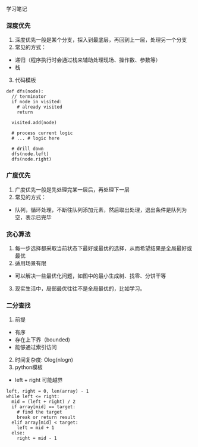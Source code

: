学习笔记

### 深度优先
1. 深度优先一般是某个分支，探入到最底层，再回到上一层，处理另一个分支
2. 常见的方式：
  - 递归（程序执行时会通过栈来辅助处理现场、操作数、参数等）
  - 栈
3. 代码模板
```
def dfs(node):
  // terminator
  if node in visited:
    # already visited
    return
  
  visited.add(node)

  # process current logic
  # ... # logic here
  
  # drill down
  dfs(node.left)
  dfs(node.right)
```

### 广度优先
1. 广度优先一般是先处理完某一层后，再处理下一层
2. 常见的方式：
  - 队列，循环处理，不断往队列添加元素，然后取出处理，退出条件是队列为空，表示已完毕

### 贪心算法
1. 每一步选择都采取当前状态下最好或最优的选择，从而希望结果是全局最好或最优
2. 适用场景有限
  - 可以解决一些最优化问题，如图中的最小生成树、找零、分饼干等
3. 现实生活中，局部最优往往不是全局最优的，比如学习。

### 二分查找
1. 前提
  - 有序
  - 存在上下界（bounded)
  - 能够通过索引访问
2. 时间复杂度: Olog(nlogn)
3. python模板
  - left + right 可能越界
```
left, right = 0, len(array) - 1
while left <= right:
  mid = (left + right) / 2
  if array[mid] == target:
    # find the target
    break or return result
  elif array[mid] < target:
    left = mid + 1
  else:
    right = mid - 1
```